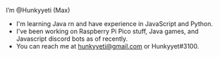 I’m @Hunkyyeti (Max)
- I'm learning Java rn and have experience in JavaScript and Python.
- I've been working on Raspberry Pi Pico stuff, Java games, and Javascript discord bots as of recently.
- You can reach me at hunkyyeti@gmail.com or Hunkyyet#3100.

<!---
Hunkyyeti/Hunkyyeti is a ✨ special ✨ repository because its `README.md` (this file) appears on your GitHub profile.
You can click the Preview link to take a look at your changes.
--->
